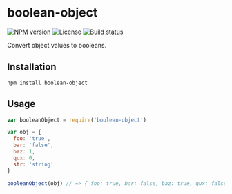 # boolean-object

[![NPM version][npm-img]][npm-url]
[![License][license-img]][license-url]
[![Build status][travis-img]][travis-url]

Convert object values to booleans.

## Installation

~~~ text
npm install boolean-object
~~~

## Usage

~~~ javascript
var booleanObject = require('boolean-object')

var obj = {
  foo: 'true',
  bar: 'false',
  baz: 1,
  qux: 0,
  str: 'string'
}

booleanObject(obj) // => { foo: true, bar: false, baz: true, qux: false, str: 'string' }
~~~

[npm-img]: https://img.shields.io/npm/v/boolean-object.svg?style=flat-square
[npm-url]: https://npmjs.org/package/boolean-object
[license-img]: http://img.shields.io/npm/l/boolean-object.svg?style=flat-square
[license-url]: LICENSE
[travis-img]: https://img.shields.io/travis/gummesson/boolean-object.svg?style=flat-square
[travis-url]: https://travis-ci.org/gummesson/boolean-object
